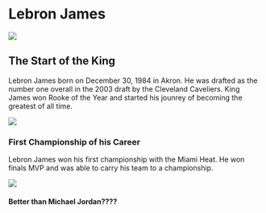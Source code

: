 <!DOCTYPE html>
<html>
<head>
<h1>Lebron James</h1>
<img src="https://www.usatoday.com/gcdn/presto/2020/01/26/USAT/80802abd-a62b-4420-8e15-ac4bd08c5929-2020-01-25_LeBron1.jpg?crop=2760,1553,x251,y615&width=300&height=300&format=pjpg&auto=webp"/> 
<h2>The Start of the King</h2>
<p>Lebron James born on December 30, 1984 in Akron. He was drafted as the number one overall in the 2003 draft by the Cleveland Caveliers. King James won Rooke of the Year and started his jounrey of becoming the greatest of all time.</p>
<img src="https://github.com/CaidenCortes/Lebron-James/assets/145697577/2f6f8366-f9c8-4180-a65b-a289b68b5cca)"/> 
<h3>First Championship of his Career</h3>
<p> Lebron James won his first championship with the Miami Heat. He won finals MVP and was able to carry his team to a championship.</p>
<img src="![image](https://github.com/CaidenCortes/Lebron-James/assets/145697577/60358010-d324-4a4f-ac7b-bfaf971f6b50)
"/> 
<h4>Better than Michael Jordan????</h4>
